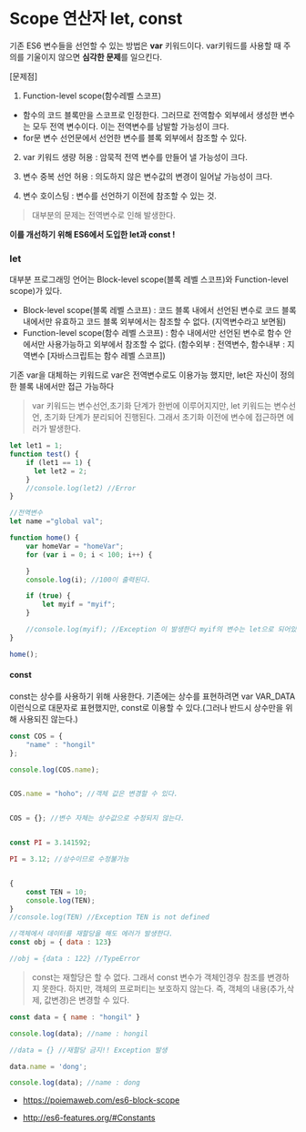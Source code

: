 # Scope 연산자 let, const


기존 ES6 변수들을 선언할 수 있는 방법은 **var** 키워드이다. var키워드를 사용할 때 주의를 기울이지 않으면 **심각한 문제**를 일으킨다.

[문제점]

1. Function-level scope(함수레벨 스코프)
  - 함수의 코드 블록만을 스코프로 인정한다. 그러므로 전역함수 외부에서 생성한 변수는 모두 전역 변수이다. 이는 전역변수를 남발할 가능성이 크다.
  - for문 변수 선언문에서 선언한 변수를 블록 외부에서 참조할 수 있다.

2. var 키워드 생량 허용 : 암묵적 전역 변수를 만들어 낼 가능성이 크다.

3. 변수 중복 선언 허용 : 의도하지 않은 변수값의 변경이 일어날 가능성이 크다.

4. 변수 호이스팅 : 변수를 선언하기 이전에 참조할 수 있는 것.

> 대부분의 문제는 전역변수로 인해 발생한다.

**이를 개선하기 위해 ES6에서 도입한 let과 const !**

### let

대부분 프로그래밍 언어는 Block-level scope(블록 레벨 스코프)와 Function-level scope)가 있다.

- Block-level scope(블록 레벨 스코프) : 코드 블록 내에서 선언된 변수로 코드 블록 내에서만 유효하고 코드 블록 외부에서는 참조할 수 없다. (지역변수라고 보면됨)
- Function-level scope(함수 레벨 스코프) : 함수 내에서만 선언된 변수로 함수 안에서만 사용가능하고 외부에서 참조할 수 없다. (함수외부 : 전역변수, 함수내부 : 지역변수 [자바스크립트는 함수 레벨 스코프])

기존 var을 대체하는 키워드로 var은 전역변수로도 이용가능 했지만, let은 자신이 정의한 블록 내에서만 접근 가능하다

> var 키워드는 변수선언,초기화 단계가 한번에 이루어지지만, let 키워드는 변수선언, 초기화 단계가 분리되어 진행된다. 그래서 초기화 이전에 변수에 접근하면 에러가 발생한다.
>
```javascript
let let1 = 1;
function test() {
    if (let1 == 1) {
      let let2 = 2;
    }
    //console.log(let2) //Error
}
```

```javascript
//전역변수
let name ="global val";

function home() {
    var homeVar = "homeVar";
    for (var i = 0; i < 100; i++) {

    }
    console.log(i); //100이 출력된다.

    if (true) {
        let myif = "myif";
    }

    //console.log(myif); //Exception 이 발생한다 myif의 변수는 let으로 되어있으므로 지역변수다.
}

home();
```

#### const

const는 상수를 사용하기 위해 사용한다. 기존에는 상수를 표현하려면 var VAR_DATA 이런식으로 대문자로 표현했지만, const로 이용할 수 있다.(그러나 반드시 상수만을 위해 사용되진 않는다.)

```javascript
const COS = {
    "name" : "hongil"
};

console.log(COS.name);


COS.name = "hoho"; //객체 값은 변경할 수 있다.


COS = {}; //변수 자체는 상수값으로 수정되지 않는다.


const PI = 3.141592;

PI = 3.12; //상수이므로 수정불가능


{
    const TEN = 10;
    console.log(TEN);
}
//console.log(TEN) //Exception TEN is not defined

//객체에서 데이터를 재할당을 해도 에러가 발생한다.
const obj = { data : 123}

//obj = {data : 122} //TypeError

```

> const는 재할당은 할 수 없다. 그래서 const 변수가 객체인경우 참조를 변경하지 못한다. 하지만, 객체의 프로퍼티는 보호하지 않는다. 즉, 객체의 내용(추가,삭제, 값변경)은 변경할 수 있다.

```javascript
const data = { name : "hongil" }

console.log(data); //name : hongil

//data = {} //재할당 금지!! Exception 발생

data.name = 'dong';

console.log(data); //name : dong

```

- https://poiemaweb.com/es6-block-scope

- http://es6-features.org/#Constants
